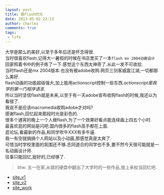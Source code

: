```yaml
---
layout: post
title: 致Flash时光
date: 2013-05-02 22:13
author: charles
comments: true
tags:
 - life
---
```


大学是那么的美好,以至于多年后还是怀念得很.  
当时很喜欢flash,记得大一暑假的时候在书店里买了一本`flash mx 2004动画设计`    
回家照着书中的例子练了一下.感觉这个东西太神奇了.从此一发不可收拾.  
当时flash还是mx 2004版本.也没有被adobe收购.网页三剑客威震江湖,一切都那么美好.  
flash动画的功能超级强大,加上能用actionscript控制一些东西.*actionscript是我学的第一门程序语言.*   
所以当时坚信flash就是未来,以至于有一天adobe宣布收购flash的时候,我还以为看错了.  
我说不是应该macromedia收购adobe才对吗?  
感谢flash,回忆起来那段时光是彩色的.  
很多个通宵的晚上一个人做flash,为了一个效果好看点能连续画上四五个小时.  
最喜欢逛的网站是闪吧.国内很多的flash高手都在上面.  
逛论坛,看最新的作品,和同学吹牛XXX有多牛逼.  
我一有空就搞搞个人网站以及小动画,那感觉真是太爽了.  
可惜当时学校里面的氛围还不够.志同道合的同学也不多,要不然今天很可能就是一名动画设计师.  
往事只能回忆,挺好的,已经够了.  

>btw:
五一在家,从就的硬盘中翻出了大学时的一些作品,放上来权当回忆吧.

<ul>
  <li><a href="http://www.chengchao.name/play/site_v1/" target="_blank">site_v1</a></li>
  <li><a href="http://www.chengchao.name/play/site_v2/" target="_blank">site_v2</a></li>
  <li><a href="http://www.chengchao.name/play/site_work/" target="_blank">site_work</a></li>
</ul>

